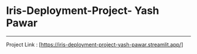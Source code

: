 # Iris-Deployment-Project- Yash Pawar
---
Project Link : [https://iris-deployment-project-yash-pawar.streamlit.app/]
